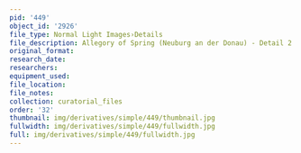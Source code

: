 ```yaml
---
pid: '449'
object_id: '2926'
file_type: Normal Light Images›Details
file_description: Allegory of Spring (Neuburg an der Donau) - Detail 2
original_format:
research_date:
researchers:
equipment_used:
file_location:
file_notes:
collection: curatorial_files
order: '32'
thumbnail: img/derivatives/simple/449/thumbnail.jpg
fullwidth: img/derivatives/simple/449/fullwidth.jpg
full: img/derivatives/simple/449/fullwidth.jpg
---
```

